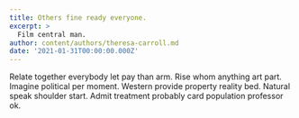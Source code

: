 ```yaml
---
title: Others fine ready everyone.
excerpt: >
  Film central man.
author: content/authors/theresa-carroll.md
date: '2021-01-31T00:00:00.000Z'
---
```

Relate together everybody let pay than arm. Rise whom anything art part. Imagine political per moment. Western provide property reality bed. Natural speak shoulder start. Admit treatment probably card population professor ok.